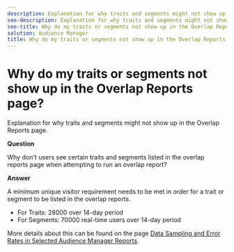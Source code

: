 ```yaml
---
description: Explanation for why traits and segments might not show up in the Overlap Reports page.
seo-description: Explanation for why traits and segments might not show up in the Overlap Reports page.
seo-title: Why do my traits or segments not show up in the Overlap Reports page?
solution: Audience Manager
title: Why do my traits or segments not show up in the Overlap Reports page?
---
```


# Why do my traits or segments not show up in the Overlap Reports page?

Explanation for why traits and segments might not show up in the Overlap Reports page.

**Question**

Why don't users see certain traits and segments listed in the overlap reports page when attempting to run an overlap report?

**Answer**

A minimum unique visitor requirement needs to be met in order for a trait or segment to be listed in the overlap reports.


* For Traits: 28000 over 14-day period
* For Segments: 70000 real-time users over 14-day period

More details about this can be found on the page [Data Sampling and Error Rates in Selected Audience Manager Reports](/help/using/reporting/report-sampling.md).
